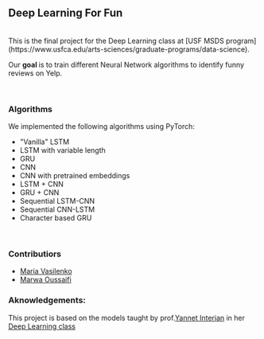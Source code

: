 ## Deep Learning For Fun
<br>
This is the final project for the Deep Learning class at [USF MSDS program](https://www.usfca.edu/arts-sciences/graduate-programs/data-science). 
<br>

Our <b>goal </b> is to train different Neural Network algorithms to identify funny reviews on Yelp.

<br>

### Algorithms 

We implemented the following algorithms using PyTorch:

* "Vanilla" LSTM
* LSTM with variable length
* GRU
* CNN
* CNN with pretrained embeddings
* LSTM + CNN
* GRU + CNN
* Sequential LSTM-CNN
* Sequential CNN-LSTM
* Character based GRU
    
<br>

### __Contributiors__

* [Maria Vasilenko](https://github.com/mashamasha)
* [Marwa Oussaifi](https://github.com/moussaifi)

### Aknowledgements:

This project is based on the models taught by prof.[Yannet Interian](https://github.com/yanneta) in her [Deep Learning class](https://github.com/yanneta/deep-learning-with-pytorch)
